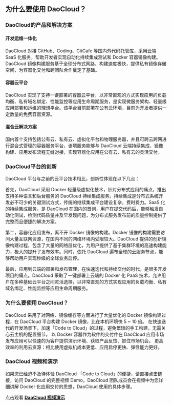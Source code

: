 ## 为什么要使用 DaoCloud？

### DaoCloud的产品和解决方案

#### 开发运维一体化

DaoCloud 对接 GitHub、Coding、GitCafe 等国内外代码托管库，采用云端 SaaS 化服务，帮助开发者实现自动化持续集成测试和 Docker 容器镜像构建。DaoCloud 镜像构建服务基于全球分布式网路，构建速度极快，提供私有镜像存储空间，为容器化交付和跨团队合作奠定了基础。

#### 容器云平台

DaoCloud 实现了支持一键部署的容器云平台，以非常直观的方式实现应用的负载均衡、私有域名绑定、性能监控等应用生命周期服务，是实现微服务架构、轻量级应用部署和运维的理想平台。该平台目前部署在公有云环境，目前为开发者提供一定数量的免费容器资源。

#### 混合云解决方案

国内首个支持包括公有云、私有云、虚拟化平台和物理服务器，并且可跨云跨网进行混合式管理的容器服务平台，该项服务能够与 DaoCloud 云端持续集成、镜像构建、应用发布流程无缝对接，实现容器化应用在公有云、私有云的灵活交付。

### DaoCloud平台的创新

DaoCloud 平台与之前的云平台技术相比，创新性体现在以下几点：

首先，DaoCloud 采用 Docker 轻量级虚拟化技术，针对分布式应用的痛点，推出支持多种语言和后台服务的 DaoCloud 持续集成服务。持续集成是分布式系统开发必不可少的关键测试方式，传统的继续集成平台建设复杂，费时费力。SaaS 化的持续集成服务，是 DaoCloud 在国内的首创，用户在提交代码后，能够触发自动化测试，检测代码质量并及早发现问题，为分布式服务发布前的质量控制提供了完整而且便捷的解决方案。

第二，容器化应用发布，离不开 Docker 镜像的构建。Docker 镜像的构建需要访问大量互联网资源，在国内不同的网络环境内受限较大。DaoCloud 提供的创新镜像构建过程，包含了大量的网络层优化，为用户提供了基于集群环境的高速构建能力，极大的提升了发布效率。同时，依托 DaoCloud 遍布全球的云服务节点，能够帮助用户实现秒级的全球业务启停。

最后，应用到云端的部署和发布管理，在快速迭代和持续交付的时代，是很多开发项目的痛点。DaoCloud 采取了一键部署上云端的 Docker 化 PaaS 技术，允许用户在多种基础云平台之间灵活选择，以非常直观的方式实现应用的负载均衡、私有域名绑定、性能监控等应用生命周期服务。

### 为什么要使用 DaoCloud？

DaoCloud 采用了对网络、镜像缓存等方面进行了大量优化的 Docker 镜像构建过程，在 DaoCloud 平台构建 Docker 镜像，比在本机环境快 5 ~ 10 倍。
在快速迭代的开发场景下，加速「Code to Cloud」的过程，避免繁琐的手工构建，无需关心云主机的配置细节。
以 Docker 容器作为软件的交付件在 DaoCloud 应用市场发布应用可以快速的为客户提供演示环境、获取产品反馈、抓住市场机会。
更高效率的利用云资源：相比使用虚拟机成本更低、应用启停更快、弹性能力更好。

### DaoCloud 视频和演示

如果您已经迫不及待体验 DaoCloud 「Code to Cloud」的便捷，请直接点击链接，访问 DaoCloud 的完整视频 Demo。DaoCloud 团队成员会在视频中为您详细讲解 Docker 化应用交付的思想，DaoCloud 使用的具体步骤。

<!-- TODO: 点击观看 DaoCloud 产品介绍（正在制作中） -->
点击观看 **[DaoCloud 视频演示](http://7u2psl.com2.z0.glb.qiniucdn.com/daocloud_small.mp4)**
